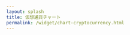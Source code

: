 ```yaml
---
layout: splash
title: 仮想通貨チャート
permalink: /widget/chart-cryptocurrency.html
---
```

<div id="rate_pc" style="height:80vh;">
<!-- TradingView Widget BEGIN -->
<script type="text/javascript" src="https://s3.tradingview.com/tv.js"></script>
<script type="text/javascript">
new TradingView.widget({
  "autosize": true,
  "symbol": "BITFLYER:BTCJPY",
  "interval": "D",
  "timezone": "Asia/Tokyo",
  "theme": "Light",
  "style": "1",
  "locale": "ja",
  "toolbar_bg": "#f1f3f6",
  "enable_publishing": false,
  "withdateranges": true,
  "range": "12m",
  "allow_symbol_change": false,
  "watchlist": [
    "BITFLYER:BTCJPY",
    "COINBASE:BTCUSD",
    "POLONIEX:XMRBTC",
    "COINBASE:ETHBTC",
    "POLONIEX:BCNBTC",
    "BITTREX:MONABTC",
    "BITFLYER:BCHBTC",
    "POLONIEX:LSKBTC",
    "POLONIEX:FCTBTC",
    "POLONIEX:REPBTC",
    "POLONIEX:ZECBTC",
    "POLONIEX:XEMBTC",
    "POLONIEX:LTCBTC",
    "POLONIEX:DASHBTC"
  ],
  "show_popup_button": true,
  "popup_width": "1200",
  "popup_height": "700",
  "referral_id": "3971"
});
</script>
<!-- TradingView Widget END -->
</div>